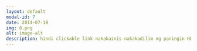 ```yaml
---
layout: default
modal-id: 7
date: 2014-07-18
img: 8.png
alt: image-alt
description: hindi clickable link nakakainis nakakadilim ng paningin HDL prof hayop
---
```


